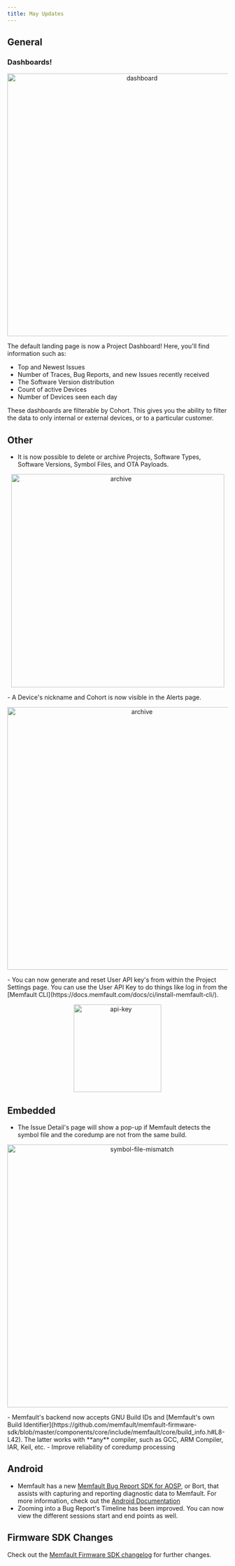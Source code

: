 ```yaml
---
title: May Updates
---
```


## General

### Dashboards!

<p align="center">
  <img width="600" src="/img/blog/2020-05-27-dashboard.png" alt="dashboard" />
</p>

The default landing page is now a Project Dashboard! Here, you'll find
information such as:

- Top and Newest Issues
- Number of Traces, Bug Reports, and new Issues recently received
- The Software Version distribution
- Count of active Devices
- Number of Devices seen each day

These dashboards are filterable by Cohort. This gives you the ability to filter
the data to only internal or external devices, or to a particular customer.

<!-- truncate -->

## Other

- It is now possible to delete or archive Projects, Software Types, Software
Versions, Symbol Files, and OTA Payloads.
<p align="center">
  <img width="487" src="/img/blog/2020-05-27-archive.png" alt="archive" />
</p>
- A Device's nickname and Cohort is now visible in the Alerts page.
<p align="center">
  <img width="600" src="/img/blog/2020-05-27-alerts-nickname-cohort.png" alt="archive" />
</p>
- You can now generate and reset User API key's from within the Project Settings
page. You can use the User API Key to do things like log in from the
[Memfault CLI](https://docs.memfault.com/docs/ci/install-memfault-cli/).
<p align="center">
  <img width="200" src="/img/blog/2020-05-27-api-key.png" alt="api-key" />
</p>

## Embedded

- The Issue Detail's page will show a pop-up if Memfault detects the symbol file
and the coredump are not from the same build.
<p align="center">
  <img width="600" src="/img/blog/2020-05-27-symbol-file-mismatch.png" alt="symbol-file-mismatch" />
</p>
- Memfault's backend now accepts GNU Build IDs and
  [Memfault's own Build Identifier](https://github.com/memfault/memfault-firmware-sdk/blob/master/components/core/include/memfault/core/build_info.h#L8-L42).
  The latter works with **any** compiler, such as GCC, ARM Compiler, IAR, Keil,
  etc.
- Improve reliability of coredump processing

## Android

- Memfault has a new
  [Memfault Bug Report SDK for AOSP](https://github.com/memfault/bort), or Bort,
  that assists with capturing and reporting diagnostic data to Memfault. For
  more information, check out the
  [Android Documentation](https://docs.memfault.com/docs/android/introduction)
- Zooming into a Bug Report's Timeline has been improved. You can now view the
  different sessions start and end points as well.

## Firmware SDK Changes

Check out the
[Memfault Firmware SDK changelog](https://github.com/memfault/memfault-firmware-sdk/blob/master/CHANGES.md)
for further changes.
